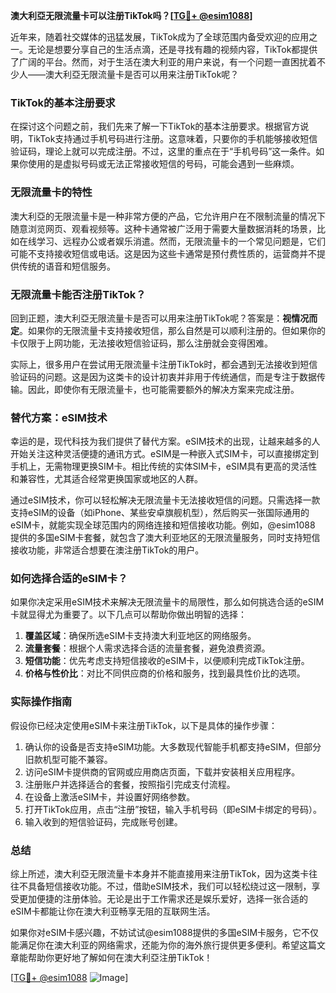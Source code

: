 **澳大利亞无限流量卡可以注册TikTok吗？[[TG💪+ @esim1088](https://t.me/s/esim1088)]**

近年来，随着社交媒体的迅猛发展，TikTok成为了全球范围内备受欢迎的应用之一。无论是想要分享自己的生活点滴，还是寻找有趣的视频内容，TikTok都提供了广阔的平台。然而，对于生活在澳大利亚的用户来说，有一个问题一直困扰着不少人——澳大利亞无限流量卡是否可以用来注册TikTok呢？

### TikTok的基本注册要求

在探讨这个问题之前，我们先来了解一下TikTok的基本注册要求。根据官方说明，TikTok支持通过手机号码进行注册。这意味着，只要你的手机能够接收短信验证码，理论上就可以完成注册。不过，这里的重点在于“手机号码”这一条件。如果你使用的是虚拟号码或无法正常接收短信的号码，可能会遇到一些麻烦。

### 无限流量卡的特性

澳大利亞的无限流量卡是一种非常方便的产品，它允许用户在不限制流量的情况下随意浏览网页、观看视频等。这种卡通常被广泛用于需要大量数据消耗的场景，比如在线学习、远程办公或者娱乐消遣。然而，无限流量卡的一个常见问题是，它们可能不支持接收短信或电话。这是因为这些卡通常是预付费性质的，运营商并不提供传统的语音和短信服务。

### 无限流量卡能否注册TikTok？

回到正题，澳大利亞无限流量卡是否可以用来注册TikTok呢？答案是：**视情况而定**。如果你的无限流量卡支持接收短信，那么自然是可以顺利注册的。但如果你的卡仅限于上网功能，无法接收短信验证码，那么注册就会变得困难。

实际上，很多用户在尝试用无限流量卡注册TikTok时，都会遇到无法接收到短信验证码的问题。这是因为这类卡的设计初衷并非用于传统通信，而是专注于数据传输。因此，即使你有无限流量卡，也可能需要额外的解决方案来完成注册。

### 替代方案：eSIM技术

幸运的是，现代科技为我们提供了替代方案。eSIM技术的出现，让越来越多的人开始关注这种灵活便捷的通讯方式。eSIM是一种嵌入式SIM卡，可以直接绑定到手机上，无需物理更换SIM卡。相比传统的实体SIM卡，eSIM具有更高的灵活性和兼容性，尤其适合经常更换国家或地区的人群。

通过eSIM技术，你可以轻松解决无限流量卡无法接收短信的问题。只需选择一款支持eSIM的设备（如iPhone、某些安卓旗舰机型），然后购买一张国际通用的eSIM卡，就能实现全球范围内的网络连接和短信接收功能。例如，@esim1088 提供的多国eSIM卡套餐，就包含了澳大利亚地区的无限流量服务，同时支持短信接收功能，非常适合想要在澳注册TikTok的用户。

### 如何选择合适的eSIM卡？

如果你决定采用eSIM技术来解决无限流量卡的局限性，那么如何挑选合适的eSIM卡就显得尤为重要了。以下几点可以帮助你做出明智的选择：

1. **覆盖区域**：确保所选eSIM卡支持澳大利亚地区的网络服务。
2. **流量套餐**：根据个人需求选择合适的流量套餐，避免浪费资源。
3. **短信功能**：优先考虑支持短信接收的eSIM卡，以便顺利完成TikTok注册。
4. **价格与性价比**：对比不同供应商的价格和服务，找到最具性价比的选项。

### 实际操作指南

假设你已经决定使用eSIM卡来注册TikTok，以下是具体的操作步骤：

1. 确认你的设备是否支持eSIM功能。大多数现代智能手机都支持eSIM，但部分旧款机型可能不兼容。
2. 访问eSIM卡提供商的官网或应用商店页面，下载并安装相关应用程序。
3. 注册账户并选择适合的套餐，按照指引完成支付流程。
4. 在设备上激活eSIM卡，并设置好网络参数。
5. 打开TikTok应用，点击“注册”按钮，输入手机号码（即eSIM卡绑定的号码）。
6. 输入收到的短信验证码，完成账号创建。

### 总结

综上所述，澳大利亞无限流量卡本身并不能直接用来注册TikTok，因为这类卡往往不具备短信接收功能。不过，借助eSIM技术，我们可以轻松绕过这一限制，享受更加便捷的注册体验。无论是出于工作需求还是娱乐爱好，选择一张合适的eSIM卡都能让你在澳大利亚畅享无阻的互联网生活。

如果你对eSIM卡感兴趣，不妨试试@esim1088提供的多国eSIM卡服务，它不仅能满足你在澳大利亚的网络需求，还能为你的海外旅行提供更多便利。希望这篇文章能帮助你更好地了解如何在澳大利亞注册TikTok！

[[TG💪+ @esim1088](https://t.me/s/esim1088) ![Image](https://i.postimg.cc/4NQfJmqS/Snipaste-2025-05-13-00-14-12.png)]